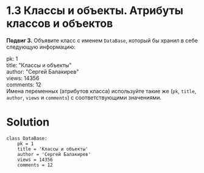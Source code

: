 # 1.3 Классы и объекты. Атрибуты классов и объектов

**Подвиг 3.** Объявите класс с именем `DataBase`, который бы хранил в себе следующую информацию:

pk: 1\
title: "Классы и объекты"\
author: "Сергей Балакирев"\
views: 14356\
comments: 12\
Имена переменных (атрибутов класса) используйте такие же 
(`pk`, `title`, `author`, `views` и `comments`) с соответствующими значениями.

# Solution

```
class DataBase:
    pk = 1
    title = 'Классы и объекты'
    author = 'Сергей Балакирев'
    views = 14356
    comments = 12
    
```
